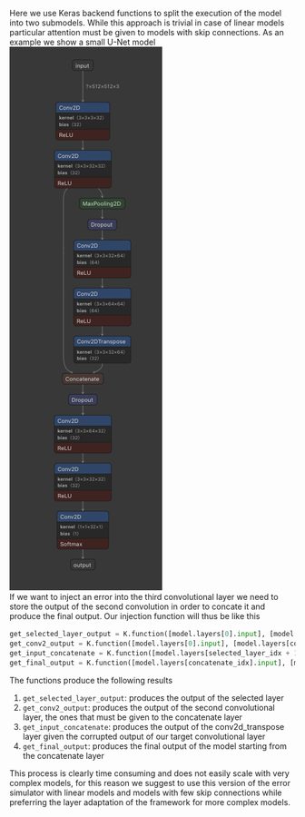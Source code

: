 
Here we use Keras backend functions to split the execution of the model into two submodels. While this approach is trivial in case of linear models particular attention must be given to models with skip connections. As an example we show a small U-Net model ![](unet.png) <br>
If we want to inject an error into the third convolutional layer we need to store the output of the second convolution in order to concate it and produce the final output.
Our injection function will thus be like this 
```python
get_selected_layer_output = K.function([model.layers[0].input], [model.layers[selected_layer_idx].output])
get_conv2_output = K.function([model.layers[0].input], [model.layers[conv2_idx].output])
get_input_concatenate = K.function([model.layers[selected_layer_idx + 1].input], [model.layers[conv2d_transpose_idx].output])
get_final_output = K.function([model.layers[concatenate_idx].input], [model.layers[-1].output])
```
The functions produce the following results

1. `get_selected_layer_output`: produces the output of the selected layer
2. `get_conv2_output`: produces the output of the second convolutional layer, the ones that must be given to the concatenate layer
3. `get_input_concatenate`: produces the output of the conv2d_transpose layer given the corrupted output of our target convolutional layer
4. `get_final_output`: produces the final output of the model starting from the concatenate layer

This process is clearly time consuming and does not easily scale with very complex models, for this reason we suggest to use this version of the error simulator with linear models and models with few skip connections while preferring the layer adaptation of the framework for more complex models.